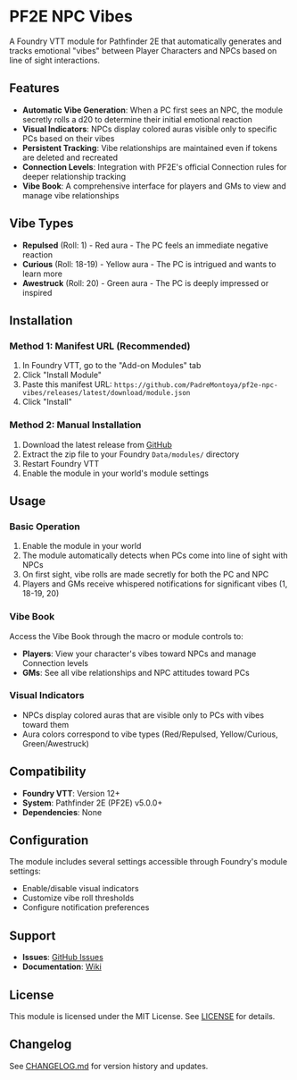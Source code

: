 # PF2E NPC Vibes

A Foundry VTT module for Pathfinder 2E that automatically generates and tracks emotional "vibes" between Player Characters and NPCs based on line of sight interactions.

## Features

- **Automatic Vibe Generation**: When a PC first sees an NPC, the module secretly rolls a d20 to determine their initial emotional reaction
- **Visual Indicators**: NPCs display colored auras visible only to specific PCs based on their vibes
- **Persistent Tracking**: Vibe relationships are maintained even if tokens are deleted and recreated
- **Connection Levels**: Integration with PF2E's official Connection rules for deeper relationship tracking
- **Vibe Book**: A comprehensive interface for players and GMs to view and manage vibe relationships

## Vibe Types

- **Repulsed** (Roll: 1) - Red aura - The PC feels an immediate negative reaction
- **Curious** (Roll: 18-19) - Yellow aura - The PC is intrigued and wants to learn more
- **Awestruck** (Roll: 20) - Green aura - The PC is deeply impressed or inspired

## Installation

### Method 1: Manifest URL (Recommended)
1. In Foundry VTT, go to the "Add-on Modules" tab
2. Click "Install Module"
3. Paste this manifest URL: `https://github.com/PadreMontoya/pf2e-npc-vibes/releases/latest/download/module.json`
4. Click "Install"

### Method 2: Manual Installation
1. Download the latest release from [GitHub](https://github.com/PadreMontoya/pf2e-npc-vibes/releases)
2. Extract the zip file to your Foundry `Data/modules/` directory
3. Restart Foundry VTT
4. Enable the module in your world's module settings

## Usage

### Basic Operation
1. Enable the module in your world
2. The module automatically detects when PCs come into line of sight with NPCs
3. On first sight, vibe rolls are made secretly for both the PC and NPC
4. Players and GMs receive whispered notifications for significant vibes (1, 18-19, 20)

### Vibe Book
Access the Vibe Book through the macro or module controls to:
- **Players**: View your character's vibes toward NPCs and manage Connection levels
- **GMs**: See all vibe relationships and NPC attitudes toward PCs

### Visual Indicators
- NPCs display colored auras that are visible only to PCs with vibes toward them
- Aura colors correspond to vibe types (Red/Repulsed, Yellow/Curious, Green/Awestruck)

## Compatibility

- **Foundry VTT**: Version 12+
- **System**: Pathfinder 2E (PF2E) v5.0.0+
- **Dependencies**: None

## Configuration

The module includes several settings accessible through Foundry's module settings:
- Enable/disable visual indicators
- Customize vibe roll thresholds
- Configure notification preferences

## Support

- **Issues**: [GitHub Issues](https://github.com/PadreMontoya/pf2e-npc-vibes/issues)
- **Documentation**: [Wiki](https://github.com/PadreMontoya/pf2e-npc-vibes/wiki)

## License

This module is licensed under the MIT License. See [LICENSE](LICENSE) for details.

## Changelog

See [CHANGELOG.md](CHANGELOG.md) for version history and updates.
